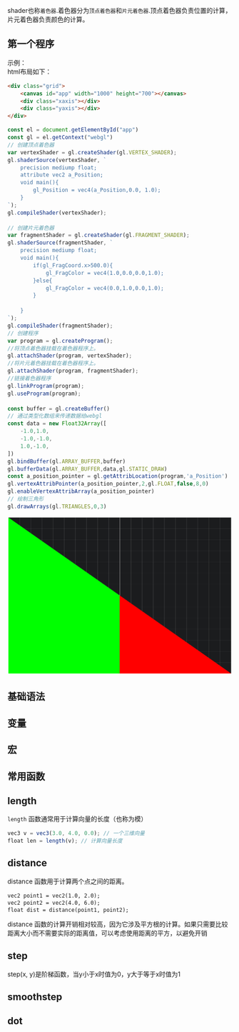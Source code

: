 shader也称`着色器`.着色器分为`顶点着色器`和`片元着色器`.顶点着色器负责位置的计算，片元着色器负责颜色的计算。


## 第一个程序

示例：  
html布局如下：  

```html
<div class="grid">
	<canvas id="app" width="1000" height="700"></canvas>
	<div class="xaxis"></div>
	<div class="yaxis"></div>
</div>
```
```js
const el = document.getElementById("app")
const gl = el.getContext("webgl")
// 创建顶点着色器
var vertexShader = gl.createShader(gl.VERTEX_SHADER);
gl.shaderSource(vertexShader, `
    precision mediump float;
    attribute vec2 a_Position;
    void main(){
        gl_Position = vec4(a_Position,0.0, 1.0);
    }
`);
gl.compileShader(vertexShader);

// 创建片元着色器
var fragmentShader = gl.createShader(gl.FRAGMENT_SHADER);
gl.shaderSource(fragmentShader, `
    precision mediump float;      
    void main(){
        if(gl_FragCoord.x>500.0){
            gl_FragColor = vec4(1.0,0.0,0.0,1.0);
        }else{
            gl_FragColor = vec4(0.0,1.0,0.0,1.0);
        }
        
    }
`);
gl.compileShader(fragmentShader);
// 创建程序
var program = gl.createProgram();
//将顶点着色器挂载在着色器程序上。
gl.attachShader(program, vertexShader); 
//将片元着色器挂载在着色器程序上。
gl.attachShader(program, fragmentShader);
//链接着色器程序
gl.linkProgram(program);
gl.useProgram(program);

const buffer = gl.createBuffer()
// 通过类型化数组来传递数据给webgl
const data = new Float32Array([
    -1.0,1.0,
    -1.0,-1.0,
    1.0,-1.0,
])
gl.bindBuffer(gl.ARRAY_BUFFER,buffer)
gl.bufferData(gl.ARRAY_BUFFER,data,gl.STATIC_DRAW)
const a_position_pointer = gl.getAttribLocation(program,'a_Position')
gl.vertexAttribPointer(a_position_pointer,2,gl.FLOAT,false,8,0)
gl.enableVertexAttribArray(a_position_pointer)
// 绘制三角形
gl.drawArrays(gl.TRIANGLES,0,3)
```
![](../../assets/img/test01.png)



## 基础语法


## 变量

## 宏

## 常用函数

## length
`length` 函数通常用于计算向量的长度（也称为模）
```js
vec3 v = vec3(3.0, 4.0, 0.0); // 一个三维向量
float len = length(v); // 计算向量长度
```

## distance
distance 函数用于计算两个点之间的距离。
```
vec2 point1 = vec2(1.0, 2.0);
vec2 point2 = vec2(4.0, 6.0);
float dist = distance(point1, point2);
```
distance 函数的计算开销相对较高，因为它涉及平方根的计算。如果只需要比较距离大小而不需要实际的距离值，可以考虑使用距离的平方，以避免开销


## step
step(x, y)是阶梯函数，当y小于x时值为0，y大于等于x时值为1

## smoothstep

## dot


